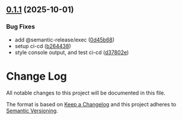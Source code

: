 ## [0.1.1](https://github.com/FullStackWithLawrence/agentic-ai-workflow/compare/v0.1.0...v0.1.1) (2025-10-01)


### Bug Fixes

* add @semantic-release/exec ([0d45b68](https://github.com/FullStackWithLawrence/agentic-ai-workflow/commit/0d45b686959a9166bf30aa6d3a556d05b4f320b4))
* setup ci-cd ([b264438](https://github.com/FullStackWithLawrence/agentic-ai-workflow/commit/b2644385a1645c9cfb0891b09b6d5b573d162466))
* style console output, and test ci-cd ([d37802e](https://github.com/FullStackWithLawrence/agentic-ai-workflow/commit/d37802eb6842cea544a341251995270e3fb49bd7))

# Change Log

All notable changes to this project will be documented in this file.

The format is based on [Keep a Changelog](http://keepachangelog.com/) and this project adheres to [Semantic Versioning](http://semver.org/).
